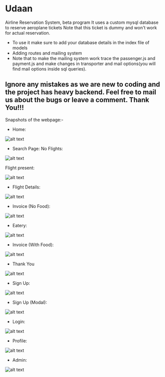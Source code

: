 # Udaan

Airline Reservation System, beta program
It uses a custom mysql database to reserve aeroplane tickets
Note that this ticket is dummy and won't work for actual reservation.

* To use it make sure to add your database details in the index file of models
* Adding routes and mailing system
* Note that to make the mailing system work trace the passenger.js and payment.js and make changes in transporter and mail options(you will find mail options inside sql queries).


## Ignore any mistakes as we are new to coding and the project has heavy backend. Feel free to mail us about the bugs or leave a comment. Thank You!!!

Snapshots of the webpage:-

* Home: 

![alt text](https://github.com/GodKiller98/Udaan/SnapShots/Home.PNG)

* Search Page:
No Flights:

![alt text](https://github.com/GodKiller98/Udaan/SnapShots/Search_No_Flights.PNG)

Flight present:

![alt text](https://github.com/GodKiller98/Udaan/SnapShots/Search.PNG)

* Flight Details: 

![alt text](https://github.com/GodKiller98/Udaan/SnapShots/Flight_Details.PNG)

* Invoice (No Food):

![alt text](https://github.com/GodKiller98/Udaan/SnapShots/Final_Non_eatery.PNG)

* Eatery: 

![alt text](https://github.com/GodKiller98/Udaan/SnapShots/Eatery.PNG)

* Invoice (With Food):

![alt text](https://github.com/GodKiller98/Udaan/SnapShots/Final_Eatery.PNG)


* Thank You

![alt text](https://github.com/GodKiller98/Udaan/SnapShots/Thank_you.PNG)


* Sign Up:

![alt text](https://github.com/GodKiller98/Udaan/SnapShots/Sign_up.PNG)

* Sign Up (Modal):

![alt text](https://github.com/GodKiller98/Udaan/SnapShots/Signup_modal.PNG)

* Login:

![alt text](https://github.com/GodKiller98/Udaan/SnapShots/Login.PNG)

* Profile:

![alt text](https://github.com/GodKiller98/Udaan/SnapShots/Profile_home.PNG)

* Admin:

![alt text](https://github.com/GodKiller98/Udaan/SnapShots/Admin.PNG)